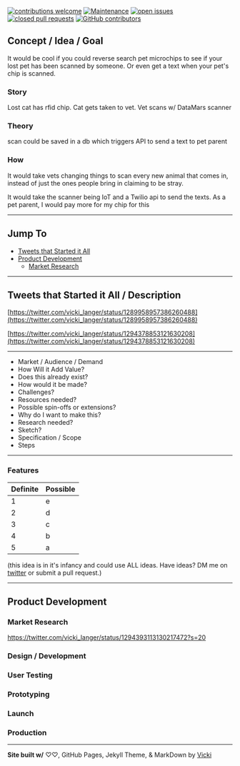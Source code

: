[![contributions welcome](https://img.shields.io/badge/contributions-welcome-brightgreen.svg)](https://github.com/VickiLanger/CodeNewbie-Kit/fork)
[![Maintenance](https://img.shields.io/badge/Maintained%3F-yes-green.svg)](https://GitHub.com/VickiLanger/CodeNewbie-Kit/graphs/commit-activity)
[![open issues](https://img.shields.io/github/issues/VickiLanger/CodeNewbie-Kit.svg)](https://github.com/VickiLanger/CodeNewbie-Kit/issues?q=is%3Aopen+is%3Aissue)
[![closed pull requests](https://img.shields.io/github/issues-pr-closed/VickiLanger/CodeNewbie-Kit.svg)](https://github.com/VickiLanger/CodeNewbie-Kit/pulls?q=is%3Apr+is%3Aclosed)
[![GitHub contributors](https://img.shields.io/github/contributors/VickiLanger/CodeNewbie-Kit.svg)](https://GitHub.com/VickiLanger/CodeNewbie-Kit/graphs/contributors/)

## Concept / Idea / Goal
It would be cool if you could reverse search pet microchips to see if your lost pet has been scanned by someone. Or even get a text when your pet's chip is scanned.

### Story 
Lost cat has rfid chip. Cat gets taken to vet. Vet scans w/ DataMars scanner
### Theory 
scan could be saved in a db which triggers API to send a text to pet parent

### How
It would take vets changing things to scan every new animal that comes in, instead of just the ones people bring in claiming to be stray.

It would take the scanner being IoT and a Twilio api to send the texts. As a pet parent, I would pay more for my chip for this

---

## Jump To
- [Tweets that Started it All](#Tweets-that-Started-it-All)
- [Product Development](#product-development)
  * [Market Research](#market-research)

---
## Tweets that Started it All / Description


[https://twitter.com/vicki_langer/status/1289958957386260488](https://twitter.com/vicki_langer/status/1289958957386260488)

[https://twitter.com/vicki_langer/status/1294378853121630208](https://twitter.com/vicki_langer/status/1294378853121630208)


---
 - Market / Audience / Demand
 - How Will it Add Value?
 - Does this already exist?
 - How would it be made?
 - Challenges?
 - Resources needed?
 - Possible spin-offs or extensions?
 - Why do I want to make this?
 - Research needed?
 - Sketch?
 - Specification / Scope
 - Steps

---
### Features

| Definite   | Possible |
|:-----------|:-------------|
| 1  | e |
| 2 | d |
| 3 | c |
| 4 | b |
| 5 | a |

(this idea is in it's infancy and could use ALL ideas. Have ideas? DM me on [twitter](https://twitter.com/vicki_langer) or submit a pull request.)

---
## Product Development

### Market Research

https://twitter.com/vicki_langer/status/1294393113130217472?s=20

### Design / Development

### User Testing

### Prototyping

### Launch

### Production



---
**Site built w/**  ♡♡, GitHub Pages, Jekyll Theme, & MarkDown by [Vicki](https://twitter.com/vicki_langer)
